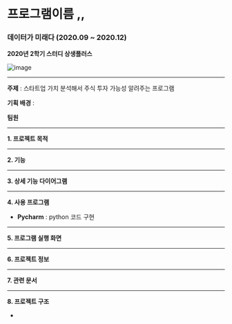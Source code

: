 # 프로그램이름 ,,

### 데이터가 미래다 (2020.09 ~ 2020.12)

**2020년 2학기 스터디 상생플러스**

![image](https://user-images.githubusercontent.com/60170358/106113069-6229f080-6191-11eb-9a97-54f261732007.png)

----------

**주제** : 스타트업 가치 분석해서 주식 투자 가능성 알려주는 프로그램 

**기획 배경** : 

**팀원**



----------

**1. 프로젝트 목적**



----------

**2. 기능**



----------

**3. 상세 기능 다이어그램**


----------

**4. 사용 프로그램**

- **Pycharm** : python 코드 구현


----------

**5. 프로그램 실행 화면**


----------

**6. 프로젝트 정보**



----------

**7. 관련 문서**

----------

**8. 프로젝트 구조**

* 
